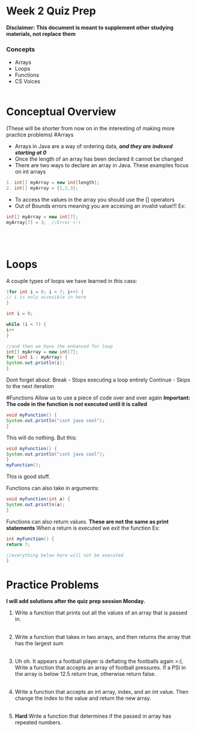 # Week 2 Quiz Prep

**Disclaimer: This document is meant to supplement other studying materials, not replace them**<br>

### Concepts
   * Arrays
   * Loops
   * Functions
   * CS Voices
   <br></br>
   

# Conceptual Overview
(These will be shorter from now on in the interesting of making more practice problems)
#Arrays
  * Arrays in Java are a way of ordering data, ***and they are indexed starting at 0***
  * Once the length of an array has been declared it cannot be changed
  * There are two ways to declare an array in Java. These examples focus on int arrays
   ```java
   1. int[] myArray = new int[length];
   2. int[] myArray = {1,2,3};
   ```
  * To access the values in the array you should use the [] operators
  * Out of Bounds errors meaning you are accesing an invalid value!!!
  Ex:
  ```java
  int[] myArray = new int[7];
  myArray[7] = 3;  //Error >:(
  ```
  <br></br>
  # Loops
  A couple types of loops we have learned in this cass:
  ```java
  (for int i = 0; i < 7; i++) {
  // i is only accesible in here
  }
  
  int i = 0;
  
  while (i < 7) {
  i++
  }
  
  //and then we have the enhanced for loop
 int[] myArray = new int[7];
for (int i : myArray) {
  System.out.println(i);
}
```
Dont forget about:
Break - Stops executing a loop entirely
Continue - Skips to the next iteration

#Functions
Allow us to use a piece of code over and over again
  **Important: The code in the function is not executed until it is called**
 ```java
 void myFunction() {
 System.out.println("isnt java cool");
 }
 ```
 This will do nothing. But this:
 ```java
 void myFunction() {
 System.out.println("isnt java cool");
 }
 myFunction();
 ```
This is good stuff.
 
 Functions can also take in arguments:
 ```java
 void myFunction(int a) {
 System.out.println(a);
 }
 ```
 Functions can also return values.
 **These are not the same as print statements**
 When a return is executed we exit the function
 Ex:
 ```java
 int myFunction() {
 return 7;
 
 //everything below here will not be executed
 }
 ```
 # Practice Problems
 **I will add solutions after the quiz prep session Monday.**
 
 1. Write a function that prints out all the values of an array that is passed in.
   <br></br>
2. Write a function that takes in two arrays, and then returns the array that has the largest sum
  <br></br>
  
3. Uh oh. It appears a football player is deflating the footballs again >:(. Write a function that accepts an array of football pressures. If a PSI in the array is below 12.5 return true, otherwise return false.
   <br></br>
4. Write a function that accepts an int array, index, and an int value. Then change the index to the value and return the new array.
  <br></br>

5. **Hard** Write a function that determines if the passed in array has repeated numbers.

  
  

